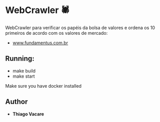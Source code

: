 # WebCrawler 🕷️

WebCrawler para verificar os papéis da bolsa de valores e ordena os 10 primeiros de acordo com os valores de mercado:
- www.fundamentus.com.br

## Running:

- make build
- make start

Make sure you have docker installed

## Author
* **Thiago Vacare**

